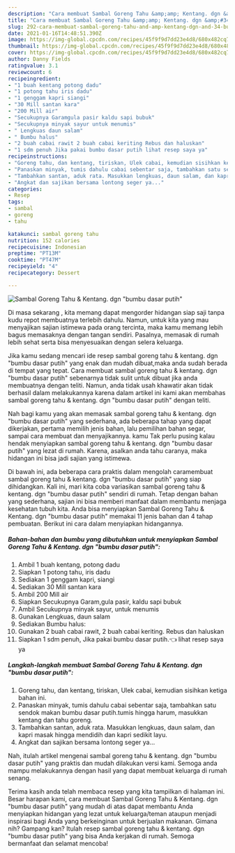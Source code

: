```yaml
---
description: "Cara membuat Sambal Goreng Tahu &amp;amp; Kentang. dgn &amp;#34;bumbu dasar putih&amp;#34; yang lezat Untuk Jualan"
title: "Cara membuat Sambal Goreng Tahu &amp;amp; Kentang. dgn &amp;#34;bumbu dasar putih&amp;#34; yang lezat Untuk Jualan"
slug: 292-cara-membuat-sambal-goreng-tahu-and-amp-kentang-dgn-and-34-bumbu-dasar-putih-and-34-yang-lezat-untuk-jualan
date: 2021-01-16T14:48:51.390Z
image: https://img-global.cpcdn.com/recipes/45f9f9d7dd23e4d8/680x482cq70/sambal-goreng-tahu-kentang-dgn-bumbu-dasar-putih-foto-resep-utama.jpg
thumbnail: https://img-global.cpcdn.com/recipes/45f9f9d7dd23e4d8/680x482cq70/sambal-goreng-tahu-kentang-dgn-bumbu-dasar-putih-foto-resep-utama.jpg
cover: https://img-global.cpcdn.com/recipes/45f9f9d7dd23e4d8/680x482cq70/sambal-goreng-tahu-kentang-dgn-bumbu-dasar-putih-foto-resep-utama.jpg
author: Danny Fields
ratingvalue: 3.1
reviewcount: 6
recipeingredient:
- "1 buah kentang potong dadu"
- "1 potong tahu iris dadu"
- "1 genggam kapri siangi"
- "30 Mill santan kara"
- "200 Mill air"
- "Secukupnya Garamgula pasir kaldu sapi bubuk"
- "Secukupnya minyak sayur untuk menumis"
- " Lengkuas daun salam"
- " Bumbu halus"
- "2 buah cabai rawit 2 buah cabai keriting Rebus dan haluskan"
- "1 sdm penuh Jika pakai bumbu dasar putih lihat resep saya ya"
recipeinstructions:
- "Goreng tahu, dan kentang, tiriskan, Ulek cabai, kemudian sisihkan ketiga bahan ini."
- "Panaskan minyak, tumis dahulu cabai sebentar saja, tambahkan satu sendok makan bumbu dasar putih.tumis hingga harum, masukkan kentang dan tahu goreng."
- "Tambahkan santan, aduk rata. Masukkan lengkuas, daun salam, dan kapri masak hingga mendidih dan kapri sedikit layu."
- "Angkat dan sajikan bersama lontong seger ya..."
categories:
- Resep
tags:
- sambal
- goreng
- tahu

katakunci: sambal goreng tahu 
nutrition: 152 calories
recipecuisine: Indonesian
preptime: "PT13M"
cooktime: "PT47M"
recipeyield: "4"
recipecategory: Dessert

---
```



![Sambal Goreng Tahu &amp; Kentang. dgn &#34;bumbu dasar putih&#34;](https://img-global.cpcdn.com/recipes/45f9f9d7dd23e4d8/680x482cq70/sambal-goreng-tahu-kentang-dgn-bumbu-dasar-putih-foto-resep-utama.jpg)

Di masa  sekarang , kita memang dapat mengorder hidangan siap saji tanpa kudu repot membuatnya terlebih dahulu. Namun, untuk kita yang mau menyajikan sajian istimewa pada orang tercinta, maka kamu memang lebih bagus memasaknya dengan tangan sendiri. Pasalnya, memasak di rumah lebih sehat serta bisa menyesuaikan dengan selera keluarga.

Jika kamu sedang mencari ide resep sambal goreng tahu &amp; kentang. dgn &#34;bumbu dasar putih&#34; yang enak dan mudah dibuat,maka anda sudah berada di tempat yang tepat. Cara membuat sambal goreng tahu &amp; kentang. dgn &#34;bumbu dasar putih&#34;  sebenarnya tidak sulit untuk dibuat jika anda membuatnya dengan teliti. Namun, anda tidak usah khawatir akan tidak berhasil dalam melakukannya 
karena dalam artikel ini kami akan membahas sambal goreng tahu &amp; kentang. dgn &#34;bumbu dasar putih&#34; dengan teliti.  



Nah bagi kamu yang akan memasak sambal goreng tahu &amp; kentang. dgn &#34;bumbu dasar putih&#34; yang sederhana, ada beberapa tahap yang dapat dikerjakan, pertama memilih jenis bahan, lalu pemilihan bahan segar, sampai cara membuat dan menyajikannya. kamu Tak perlu pusing kalau hendak menyiapkan sambal goreng tahu &amp; kentang. dgn &#34;bumbu dasar putih&#34; yang lezat di rumah. Karena, asalkan anda  tahu caranya, maka hidangan ini bisa jadi sajian yang istimewa.

Di bawah ini, ada beberapa cara praktis  dalam mengolah caramembuat sambal goreng tahu &amp; kentang. dgn &#34;bumbu dasar putih&#34; yang siap dihidangkan. Kali ini, mari kita coba variasikan sambal goreng tahu &amp; kentang. dgn &#34;bumbu dasar putih&#34; sendiri di rumah. Tetap dengan bahan yang sederhana, sajian ini bisa memberi manfaat dalam membantu menjaga kesehatan tubuh kita. Anda bisa menyiapkan Sambal Goreng Tahu &amp; Kentang. dgn &#34;bumbu dasar putih&#34; memakai 11 jenis bahan dan 4 tahap pembuatan. Berikut ini cara dalam menyiapkan hidangannya.

<!--inarticleads1-->

##### Bahan-bahan dan bumbu yang dibutuhkan untuk menyiapkan Sambal Goreng Tahu &amp; Kentang. dgn &#34;bumbu dasar putih&#34;:

1. Ambil 1 buah kentang, potong dadu
1. Siapkan 1 potong tahu, iris dadu
1. Sediakan 1 genggam kapri, siangi
1. Sediakan 30 Mill santan kara
1. Ambil 200 Mill air
1. Siapkan Secukupnya Garam,gula pasir, kaldu sapi bubuk
1. Ambil Secukupnya minyak sayur, untuk menumis
1. Gunakan  Lengkuas, daun salam
1. Sediakan  Bumbu halus:
1. Gunakan 2 buah cabai rawit, 2 buah cabai keriting. Rebus dan haluskan
1. Siapkan 1 sdm penuh, Jika pakai bumbu dasar putih.👈 lihat resep saya ya




<!--inarticleads2-->

##### Langkah-langkah membuat Sambal Goreng Tahu &amp; Kentang. dgn &#34;bumbu dasar putih&#34;:

1. Goreng tahu, dan kentang, tiriskan, Ulek cabai, kemudian sisihkan ketiga bahan ini.
1. Panaskan minyak, tumis dahulu cabai sebentar saja, tambahkan satu sendok makan bumbu dasar putih.tumis hingga harum, masukkan kentang dan tahu goreng.
1. Tambahkan santan, aduk rata. Masukkan lengkuas, daun salam, dan kapri masak hingga mendidih dan kapri sedikit layu.
1. Angkat dan sajikan bersama lontong seger ya...




Nah, itulah artikel mengenai  sambal goreng tahu &amp; kentang. dgn &#34;bumbu dasar putih&#34;  yang praktis dan mudah dilakukan versi kami. Semoga anda mampu melakukannya dengan hasil yang dapat membuat keluarga di rumah senang. 

Terima kasih anda telah membaca resep yang kita tampilkan di halaman ini. Besar harapan kami, cara membuat  Sambal Goreng Tahu &amp; Kentang. dgn &#34;bumbu dasar putih&#34; yang mudah di atas dapat membantu Anda menyiapkan hidangan yang lezat untuk keluarga/teman ataupun menjadi inspirasi bagi Anda yang berkeinginan untuk berjualan makanan. Gimana nih? Gampang kan? Itulah resep sambal goreng tahu &amp; kentang. dgn &#34;bumbu dasar putih&#34; yang bisa Anda kerjakan di rumah. Semoga bermanfaat dan selamat mencoba!

